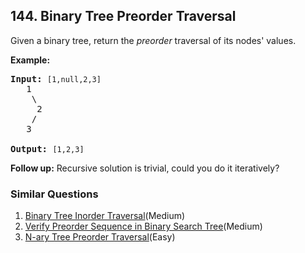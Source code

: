 ## 144. Binary Tree Preorder Traversal

<p>Given a binary tree, return the <em>preorder</em> traversal of its nodes&#39; values.</p>

<p><strong>Example:</strong></p>

<pre>
<strong>Input:</strong>&nbsp;<code>[1,null,2,3]</code>
   1
    \
     2
    /
   3

<strong>Output:</strong>&nbsp;<code>[1,2,3]</code>
</pre>

<p><strong>Follow up:</strong> Recursive solution is trivial, could you do it iteratively?</p>


### Similar Questions
  1. [Binary Tree Inorder Traversal](https://github.com/openset/leetcode/tree/master/solution/binary-tree-inorder-traversal)(Medium)
  1. [Verify Preorder Sequence in Binary Search Tree](https://github.com/openset/leetcode/tree/master/solution/verify-preorder-sequence-in-binary-search-tree)(Medium)
  1. [N-ary Tree Preorder Traversal](https://github.com/openset/leetcode/tree/master/solution/n-ary-tree-preorder-traversal)(Easy)

